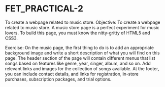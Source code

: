 # FET_PRACTICAL-2
To create a webpage related to music store.
Objective: To create a webpage related to music store.
A music store page is a perfect experiment for music lovers. To build this page, you must know
the nitty-gritty of HTML5 and CSS3.

Exercise:
On the music page, the first thing to do is to add an appropriate background image and write a
short description of what you will find on this page. The header section of the page will contain
different menus that list songs based on features like genre, year, singer, album, and so on.
Add relevant links and images for the collection of songs available. At the footer, you can
include contact details, and links for registration, in-store purchases, subscription packages, and
trial options.
